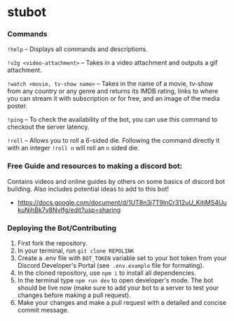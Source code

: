 # stubot

### Commands

`!help` – Displays all commands and descriptions.

`!v2g <video-attachment>` – Takes in a video attachment and outputs a gif attachment.

`!watch <movie, tv-show name>` – Takes in the name of a movie, tv-show from any country or any genre and returns its IMDB rating, links to where you can stream it with subscription or for free, and an image of the media poster.

`!ping` – To check the availability of the bot, you can use this command to checkout the server latency.

`!roll` – Allows you to roll a 6-sided die. Following the command directly it with an integer `!roll n` will roll an `n` sided die. 

### Free Guide and resources to making a discord bot:
Contains videos and online guides by others on some basics of discord bot building. Also includes potential ideas to add to this bot! 

- https://docs.google.com/document/d/1UT8n3j7T9lnCr312uU_KitiMS4UukuNjhBk7v8NvIfg/edit?usp=sharing

### Deploying the Bot/Contributing 
1. First fork the repository. 
2. In your terminal, run `git clone REPOLINK`
3. Create a .env file with `BOT_TOKEN` variable set to your bot token from your Discord Developer's Portal (see` .env.example` file for formating).
4. In the cloned repository, use `npm i` to install all dependencies.
5. In the terminal type `npm run dev` to open developer's mode. The bot should be live now (make sure to add your bot to a server to test your changes before making a pull request).
6. Make your changes and make a pull request with a detailed and concise commit message.


